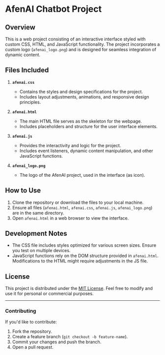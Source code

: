 # AfenAI Chatbot Project

## Overview
This is a web project consisting of an interactive interface styled with custom CSS, HTML, and JavaScript functionality. The project incorporates a custom logo (`afenai_logo.png`) and is designed for seamless integration of dynamic content.

## Files Included
1. **`afenai.css`**  
   - Contains the styles and design specifications for the project.  
   - Includes layout adjustments, animations, and responsive design principles.

2. **`afenai.html`**  
   - The main HTML file serves as the skeleton for the webpage.  
   - Includes placeholders and structure for the user interface elements.

3. **`afenai.js`**  
   - Provides the interactivity and logic for the project.  
   - Includes event listeners, dynamic content manipulation, and other JavaScript functions.

4. **`afenai_logo.png`**  
   - The logo of the AfenAI project, used in the interface (as icon).

## How to Use
1. Clone the repository or download the files to your local machine.
2. Ensure all files (`afenai.html`, `afenai.css`, `afenai.js`, `afenai_logo.png`) are in the same directory.
3. Open `afenai.html` in a web browser to view the interface.

## Development Notes
- The CSS file includes styles optimized for various screen sizes. Ensure you test on multiple devices.
- JavaScript functions rely on the DOM structure provided in `afenai.html`. Modifications to the HTML might require adjustments in the JS file.

## License
This project is distributed under the [MIT License](LICENSE). Feel free to modify and use it for personal or commercial purposes.

---

### Contributing
If you'd like to contribute:
1. Fork the repository.
2. Create a feature branch (`git checkout -b feature-name`).
3. Commit your changes and push the branch.
4. Open a pull request.
